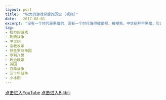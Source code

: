 ```yaml
---
layout: post
title:  "权力的游戏背后的历史 (视频)"
date:   2017-08-01
excerpt: "没有一个时代是黑暗的，没有一个时代值得被鄙视、被嘲笑。中世纪并不黑暗，它出现了灿烂的文学，绚丽的绘画。它有创新的体制，也有像玫瑰战争一样史诗般的战争。"
tag:
- 权力的游戏
- 玫瑰战争
- 中世纪
- 宗教改革
- 神圣罗马帝国
- 亨利八世
- 政治联姻
- 英国
- 百年战争
- 三十年战争
- 小冰期
---
```


<a href="https://www.youtube.com/watch?v=0lQGoVC1F3M" target="_blank">点击进入YouTube</a>
<a href="https://www.bilibili.com/video/av12853155/" target="_blank">点击进入Bilibili</a>